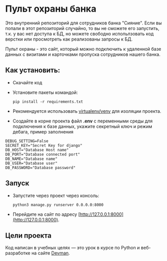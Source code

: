 # Пульт охраны банка

Это внутренний репозиторий для сотрудников банка "Сияние". Если вы попали в этот репозиторий случайно, то вы не сможете его запустить, т.к. у вас нет доступа к БД, но можете свободно испольлзовать код верстки или просмотреть как реализованы запросы к БД.


Пульт охраны - это сайт, который можно подключить к удаленной базе данных с визитами и карточками пропуска сотрудников нашего банка.

## Как установить:

- Скачайте код

- Установите пакеты командой:

  ```
  pip install -r requirements.txt
  ```

- Рекомендуется использовать [virtualenv/venv](https://docs.python.org/3/library/venv.html) для изоляции проекта.

- Создайте в корне проекта файл **.env** с переменными среды для подключения к базе данных, укажите секретный ключ и режим дебага, пример заполнения 
```
DEBUG_SETTING=False
SECRET_KEY="Secret Key for django"
DB_HOST="Database Host name"
DB_PORT="Database connected port"
DB_NAME="Database name"
DB_USER="Database user"
DB_PASSWORD="Database password"
```

## Запуск

- Запустите через проект через консоль:
  ```
  python3 manage.py runserver 0.0.0.0:8000
  ```


- Перейдите на сайт по адресу [http://127.0.0.1:8000](http://127.0.0.1:8000).

## Цели проекта

Код написан в учебных целях — это урок в курсе по Python и веб-разработке на сайте [Devman](https://dvmn.org).
